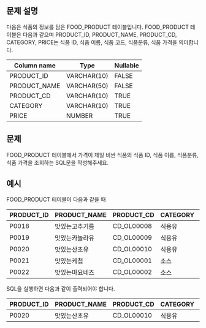 ## 문제 설명
다음은 식품의 정보를 담은 FOOD_PRODUCT 테이블입니다. FOOD_PRODUCT 테이블은 다음과 같으며 PRODUCT_ID, PRODUCT_NAME, PRODUCT_CD, CATEGORY, PRICE는 식품 ID, 식품 이름, 식품 코드, 식품분류, 식품 가격을 의미합니다.

|Column name|	Type|	Nullable|
|-|-|-|
|PRODUCT_ID|	VARCHAR(10)|	FALSE|
|PRODUCT_NAME|	VARCHAR(50)|	FALSE|
|PRODUCT_CD|	VARCHAR(10)|	TRUE|
|CATEGORY|	VARCHAR(10)|	TRUE|
|PRICE|	NUMBER|	TRUE|
## 문제
FOOD_PRODUCT 테이블에서 가격이 제일 비싼 식품의 식품 ID, 식품 이름, 식품분류, 식품 가격을 조회하는 SQL문을 작성해주세요.

## 예시
FOOD_PRODUCT 테이블이 다음과 같을 때

|PRODUCT_ID|	PRODUCT_NAME|	PRODUCT_CD|	CATEGORY|	PRICE|
|-|-|-|-|-|
|P0018|	맛있는고추기름|	CD_OL00008|	식용유	|6100|
|P0019|	맛있는카놀라유|	CD_OL00009|	식용유	|5100|
|P0020|	맛있는산초유|	CD_OL00010|	식용유	|6500|
|P0021|	맛있는케첩|	CD_OL00001|	소스|	4500|
|P0022|	맛있는마요네즈|	CD_OL00002|	소스|	4700|

SQL을 실행하면 다음과 같이 출력되어야 합니다.

|PRODUCT_ID|	PRODUCT_NAME	|PRODUCT_CD|	CATEGORY|	PRICE|
|-|-|-|-|-|
|P0020|	맛있는산초유|	CD_OL00010|	식용유	|6500|